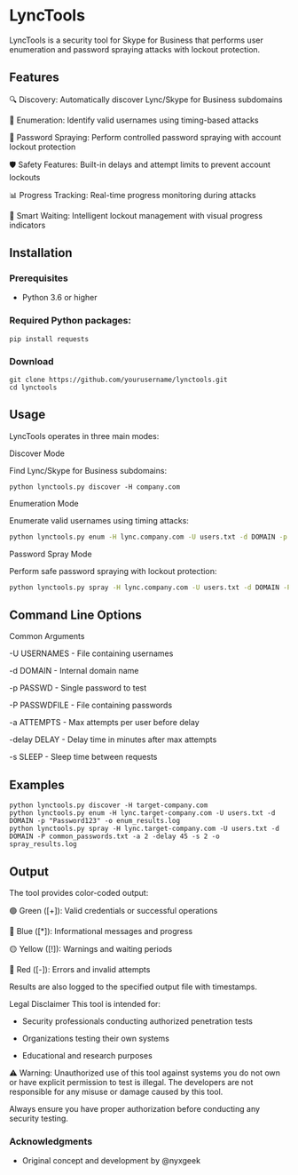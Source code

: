 # LyncTools
LyncTools is a security tool for Skype for Business that performs user enumeration and password spraying attacks with lockout protection.

## Features

🔍 Discovery: Automatically discover Lync/Skype for Business subdomains

👥 Enumeration: Identify valid usernames using timing-based attacks

🔑 Password Spraying: Perform controlled password spraying with account lockout protection

🛡️ Safety Features: Built-in delays and attempt limits to prevent account lockouts

📊 Progress Tracking: Real-time progress monitoring during attacks

🎯 Smart Waiting: Intelligent lockout management with visual progress indicators

## Installation
### Prerequisites
- Python 3.6 or higher

### Required Python packages:
```
pip install requests
```
### Download
```
git clone https://github.com/yourusername/lynctools.git
cd lynctools
```
## Usage
LyncTools operates in three main modes:

Discover Mode

Find Lync/Skype for Business subdomains:
```
python lynctools.py discover -H company.com
```

Enumeration Mode

Enumerate valid usernames using timing attacks:

```bash
python lynctools.py enum -H lync.company.com -U users.txt -d DOMAIN -p Password123 -o results.log
```

Password Spray Mode

Perform safe password spraying with lockout protection:

```bash
python lynctools.py spray -H lync.company.com -U users.txt -d DOMAIN -P passwords.txt -a 3 -delay 30 -s 1
```
## Command Line Options

Common Arguments

-U USERNAMES - File containing usernames 

-d DOMAIN - Internal domain name 

-p PASSWD - Single password to test

-P PASSWDFILE - File containing passwords 

-a ATTEMPTS - Max attempts per user before delay 

-delay DELAY - Delay time in minutes after max attempts 

-s SLEEP - Sleep time between requests 

## Examples
```
python lynctools.py discover -H target-company.com
python lynctools.py enum -H lync.target-company.com -U users.txt -d DOMAIN -p "Password123" -o enum_results.log
python lynctools.py spray -H lync.target-company.com -U users.txt -d DOMAIN -P common_passwords.txt -a 2 -delay 45 -s 2 -o spray_results.log
```
## Output

The tool provides color-coded output:

🟢 Green ([+]): Valid credentials or successful operations

🔵 Blue ([*]): Informational messages and progress

🟡 Yellow ([!]): Warnings and waiting periods

🔴 Red ([-]): Errors and invalid attempts

Results are also logged to the specified output file with timestamps.

Legal Disclaimer
This tool is intended for:

- Security professionals conducting authorized penetration tests

- Organizations testing their own systems

- Educational and research purposes

⚠️ Warning: Unauthorized use of this tool against systems you do not own or have explicit permission to test is illegal. The developers are not responsible for any misuse or damage caused by this tool.

Always ensure you have proper authorization before conducting any security testing.

### Acknowledgments
- Original concept and development by @nyxgeek

